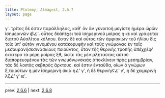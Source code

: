```yaml
---
title: Ptolemy, Almagest, 2.6.7
layout: page
---
```


γʹ. τρίτος δέ ἐστιν παράλληλος, καθ' ὃν ἂν γένοιτοἡ μεγίστη ἡμέρα ὡρῶν ἰσημερινῶν ιβ∠ʹ. οὗτος δὲἀπέχει τοῦ ἰσημερινοῦ μοίρας η κε καὶ γράφεται διὰτοῦ Αὐαλίτου κόλπου. ἔστιν δὲ καὶ οὗτος τῶν ἀμφισκίων τοῦ ἡλίου δὶς τοῖς ὑπ' αὐτὸν γινομένου κατὰκορυφὴν καὶ τοὺς γνώμονας ἐν ταῖς μεσουρανήσεσινἀσκίους ποιοῦντος, ὅταν τῆς θερινῆς τροπῆς ἀπέχῃἐφ' ἑκάτερα τὰ μέρη μοίρας ξθ, ὥστε τὰς μὲν ρληταύτας αὐτοῦ διαπορευομένου τὰς τῶν γνωμόνωνσκιὰς ἀποκλίνειν πρὸς μεσημβρίαν, τὰς δὲ λοιπὰς σκβπρὸς ἄρκτους. καί ἐστιν ἐνταῦθα, οἵων ὁ γνώμων ξ,τοιούτων ἡ μὲν ἰσημερινὴ σκιὰ η∠ʹ γʹ, ἡ δὲ θερινὴιϚ∠ʹ γʹ, ἡ δὲ χειμερινὴ λζ∠ʹ γʹ ιεʹ.

---

prev: [2.6.6](../2.6.6/) | next: [2.6.8](../2.6.8/)

